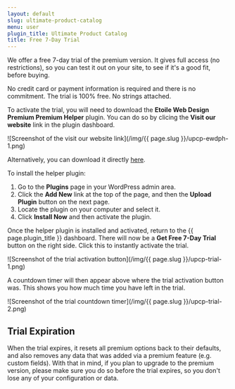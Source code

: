 ```yaml
---
layout: default
slug: ultimate-product-catalog
menu: user
plugin_title: Ultimate Product Catalog
title: Free 7-Day Trial
---
```

We offer a free 7-day trial of the premium version. It gives full access (no restrictions), so you can test it out on your site, to see if it's a good fit, before buying.

No credit card or payment information is required and there is no commitment. The trial is 100% free. No strings attached.

To activate the trial, you will need to download the **Etoile Web Design Premium Premium Helper** plugin. You can do so by clicing the **Visit our website** link in the plugin dashboard.

![Screenshot of the visit our website link](/img/{{ page.slug }}/upcp-ewdph-1.png)

Alternatively, you can download it directly [here](https://etoilewebdesign.com/downloads/ewd-premium-helper.zip).

To install the helper plugin:

1. Go to the **Plugins** page in your WordPress admin area.
2. Click the **Add New** link at the top of the page, and then the **Upload Plugin** button on the next page.
3. Locate the plugin on your computer and select it.
4. Click **Install Now** and then activate the plugin.

Once the helper plugin is installed and activated, return to the {{ page.plugin_title }} dashboard. There will now be a **Get Free 7-Day Trial** button on the right side. Click this to instantly activate the trial.

![Screenshot of the trial activation button](/img/{{ page.slug }}/upcp-trial-1.png)

A countdown timer will then appear above where the trial activation button was. This shows you how much time you have left in the trial.

![Screenshot of the trial countdown timer](/img/{{ page.slug }}/upcp-trial-2.png)

## Trial Expiration

When the trial expires, it resets all premium options back to their defaults, and also removes any data that was added via a premium feature (e.g. custom fields). With that in mind, if you plan to upgrade to the premium version, please make sure you do so before the trial expires, so you don't lose any of your configuration or data.